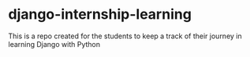 # django-internship-learning
This is a repo created for the students to keep a track of their journey in learning Django with Python
